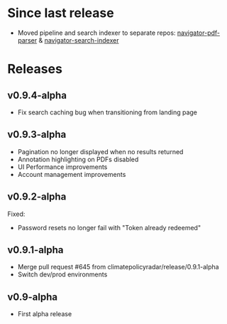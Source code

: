 # Since last release

* Moved pipeline and search indexer to separate repos: [navigator-pdf-parser](https://github.com/climatepolicyradar/navigator-pdf-parser) & [navigator-search-indexer](https://github.com/climatepolicyradar/navigator-search-indexer)

# Releases

## v0.9.4-alpha

* Fix search caching bug when transitioning from landing page

## v0.9.3-alpha 

* Pagination no longer displayed when no results returned
* Annotation highlighting on PDFs disabled
* UI Performance improvements
* Account management improvements

## v0.9.2-alpha

Fixed:
* Password resets no longer fail with "Token already redeemed"

## v0.9.1-alpha

* Merge pull request #645 from climatepolicyradar/release/0.9.1-alpha
* Switch dev/prod environments

## v0.9-alpha

* First alpha release
